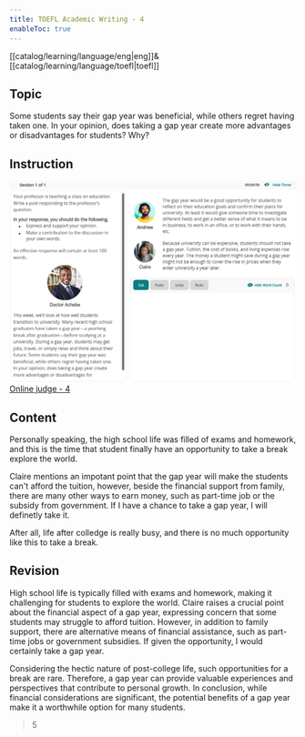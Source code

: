 ```yaml
---
title: TOEFL Academic Writing - 4
enableToc: true
---
```

[[catalog/learning/language/eng|eng]]&
[[catalog/learning/language/toefl|toefl]]   

## Topic
Some students say their gap year was beneficial, while others regret having taken one. In your opinion, does taking a gap year create more advantages or disadvantages for students? Why?

## Instruction
![](images/english/TOEFL_Academic_Writing_4.png)   
[Online judge - 4](https://ibt2-toefl-pt.ets.org/dg?code=A04&_gl=1*f4ga7y*_gcl_au*ODQ2Mjc5MjE0LjE2ODEyMTE0MzU.*_ga*MTE4NTQ1NjgxNi4xNjgxMjExNDM1*_ga_T2TH8KSGFZ*MTY4NTA5MjM1NS41LjAuMTY4NTA5MjQwNi45LjAuMA..&_ga=2.58235178.181538343.1685082710-1185456816.1681211435)

## Content
Personally speaking, the high school life was filled of exams and homework, and this is the time that student finally have an opportunity to take a break explore the world.  

Claire mentions an impotant point that the gap year will make the students can't afford the tuition, however, beside the financial support from family, there are many other ways to earn money, such as part-time job or the subsidy from government. If I have a chance to take a gap year, I will definetly take it. 

After all, life after colledge is really busy, and there is no much opportunity like this to take a break.

## Revision
High school life is typically filled with exams and homework, making it challenging for students to explore the world. Claire raises a crucial point about the financial aspect of a gap year, expressing concern that some students may struggle to afford tuition. However, in addition to family support, there are alternative means of financial assistance, such as part-time jobs or government subsidies. If given the opportunity, I would certainly take a gap year.

Considering the hectic nature of post-college life, such opportunities for a break are rare. Therefore, a gap year can provide valuable experiences and perspectives that contribute to personal growth. In conclusion, while financial considerations are significant, the potential benefits of a gap year make it a worthwhile option for many students. 
> 5
